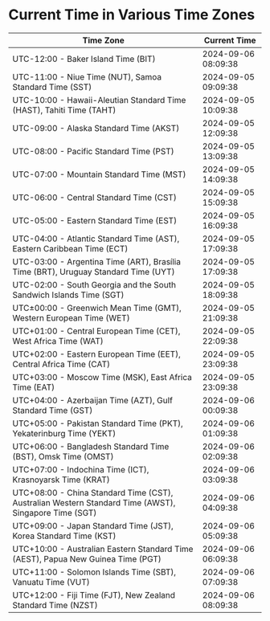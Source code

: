 # Current Time in Various Time Zones

| Time Zone | Current Time |
|-----------|--------------|
| UTC-12:00 - Baker Island Time (BIT) | 2024-09-06 08:09:38 |
| UTC-11:00 - Niue Time (NUT), Samoa Standard Time (SST) | 2024-09-05 09:09:38 |
| UTC-10:00 - Hawaii-Aleutian Standard Time (HAST), Tahiti Time (TAHT) | 2024-09-05 10:09:38 |
| UTC-09:00 - Alaska Standard Time (AKST) | 2024-09-05 12:09:38 |
| UTC-08:00 - Pacific Standard Time (PST) | 2024-09-05 13:09:38 |
| UTC-07:00 - Mountain Standard Time (MST) | 2024-09-05 14:09:38 |
| UTC-06:00 - Central Standard Time (CST) | 2024-09-05 15:09:38 |
| UTC-05:00 - Eastern Standard Time (EST) | 2024-09-05 16:09:38 |
| UTC-04:00 - Atlantic Standard Time (AST), Eastern Caribbean Time (ECT) | 2024-09-05 17:09:38 |
| UTC-03:00 - Argentina Time (ART), Brasília Time (BRT), Uruguay Standard Time (UYT) | 2024-09-05 17:09:38 |
| UTC-02:00 - South Georgia and the South Sandwich Islands Time (SGT) | 2024-09-05 18:09:38 |
| UTC±00:00 - Greenwich Mean Time (GMT), Western European Time (WET) | 2024-09-05 21:09:38 |
| UTC+01:00 - Central European Time (CET), West Africa Time (WAT) | 2024-09-05 22:09:38 |
| UTC+02:00 - Eastern European Time (EET), Central Africa Time (CAT) | 2024-09-05 23:09:38 |
| UTC+03:00 - Moscow Time (MSK), East Africa Time (EAT) | 2024-09-05 23:09:38 |
| UTC+04:00 - Azerbaijan Time (AZT), Gulf Standard Time (GST) | 2024-09-06 00:09:38 |
| UTC+05:00 - Pakistan Standard Time (PKT), Yekaterinburg Time (YEKT) | 2024-09-06 01:09:38 |
| UTC+06:00 - Bangladesh Standard Time (BST), Omsk Time (OMST) | 2024-09-06 02:09:38 |
| UTC+07:00 - Indochina Time (ICT), Krasnoyarsk Time (KRAT) | 2024-09-06 03:09:38 |
| UTC+08:00 - China Standard Time (CST), Australian Western Standard Time (AWST), Singapore Time (SGT) | 2024-09-06 04:09:38 |
| UTC+09:00 - Japan Standard Time (JST), Korea Standard Time (KST) | 2024-09-06 05:09:38 |
| UTC+10:00 - Australian Eastern Standard Time (AEST), Papua New Guinea Time (PGT) | 2024-09-06 06:09:38 |
| UTC+11:00 - Solomon Islands Time (SBT), Vanuatu Time (VUT) | 2024-09-06 07:09:38 |
| UTC+12:00 - Fiji Time (FJT), New Zealand Standard Time (NZST) | 2024-09-06 08:09:38 |
